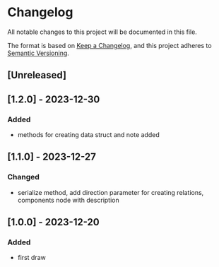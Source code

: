 # Changelog

All notable changes to this project will be documented in this file.

The format is based on [Keep a Changelog](https://keepachangelog.com/en/1.0.0/),
and this project adheres to [Semantic Versioning](https://semver.org/spec/v2.0.0.html).

## [Unreleased]

## [1.2.0] - 2023-12-30
### Added
- methods for creating data struct and note added

## [1.1.0] - 2023-12-27
### Changed
- serialize method, add direction parameter for creating relations, components node with description

## [1.0.0] - 2023-12-20
### Added
- first draw 